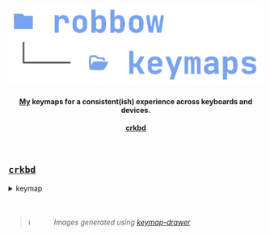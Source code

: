 <h1 align="center">
  <br>
<img src="https://github.com/robbowland/keymaps/blob/main/.github/img/heading.png?raw=true" alt="keymaps" width="600"></a>
  <br>
</h1>

<h4 align="center">
<a href="https://www.robbow.land" target="_blank">My</a> keymaps for a consistent(ish) experience across keyboards and devices.
</h4>
<p align="center">
  <a href="#crkbd"><strong>crkbd</strong></a>
</p>

<br>

<h2 id="crkbd"> <code><a href="https://github.com/robbowland/keymaps/blob/main/zmk/macos/crkbd/config/corne.keymap?raw=true">crkbd</a></code></h2>

<details>
	<summary>keymap</summary>
	<div align="center">
  		<img src="https://github.com/robbowland/keymaps/blob/main/.github/img/keymaps/corne.svg?raw=true" alt="keymaps" width="900"></a>
	</div>
</details>

<br>
<br>

> ℹ️ ‎‎‎ㅤㅤㅤ _Images generated using [keymap-drawer](https://github.com/caksoylar/keymap-drawer)_
